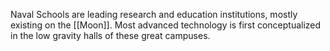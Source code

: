 Naval Schools are leading research and education institutions, mostly existing on the [[Moon]]. Most advanced technology is first conceptualized in the low gravity halls of these great campuses. 
